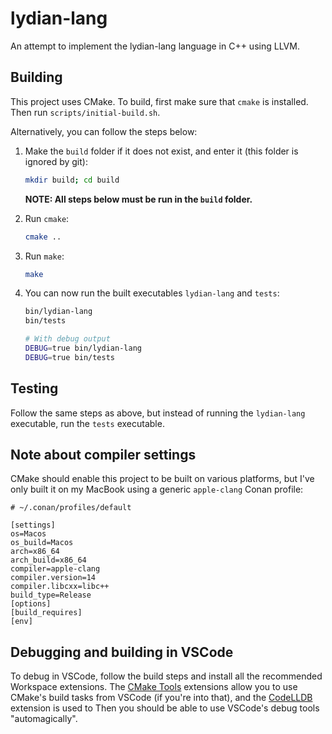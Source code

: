 # lydian-lang

An attempt to implement the lydian-lang language in C++ using LLVM.

## Building

This project uses CMake. To build, first make sure that `cmake` is installed. Then run `scripts/initial-build.sh`.

Alternatively, you can follow the steps below:

1. Make the `build` folder if it does not exist, and enter it (this folder is ignored by git):
   ```sh
   mkdir build; cd build
   ```
   **NOTE: All steps below must be run in the `build` folder.**
2. Run `cmake`:
   ```sh
   cmake ..
   ```
3. Run `make`:
   ```sh
   make
   ```
4. You can now run the built executables `lydian-lang` and `tests`:

   ```sh
   bin/lydian-lang
   bin/tests

   # With debug output
   DEBUG=true bin/lydian-lang
   DEBUG=true bin/tests
   ```

## Testing

Follow the same steps as above, but instead of running the `lydian-lang` executable, run the `tests` executable.

## Note about compiler settings

CMake should enable this project to be built on various platforms, but I've only built it on my MacBook using a generic `apple-clang` Conan profile:

```
# ~/.conan/profiles/default

[settings]
os=Macos
os_build=Macos
arch=x86_64
arch_build=x86_64
compiler=apple-clang
compiler.version=14
compiler.libcxx=libc++
build_type=Release
[options]
[build_requires]
[env]
```

## Debugging and building in VSCode

To debug in VSCode, follow the build steps and install all the recommended Workspace extensions. The [CMake Tools](https://marketplace.visualstudio.com/items?itemName=ms-vscode.cmake-tools) extensions allow you to use CMake's build tasks from VSCode (if you're into that), and the [CodeLLDB](https://marketplace.visualstudio.com/items?itemName=vadimcn.vscode-lldb) extension is used to Then you should be able to use VSCode's debug tools "automagically".
